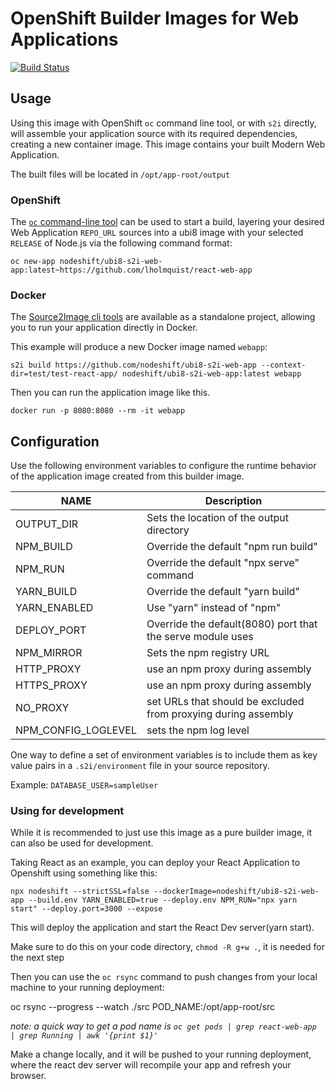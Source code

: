 # OpenShift Builder Images for Web Applications

[![Build Status](https://travis-ci.org/nodeshift/ubi8-s2i-web-app.svg?branch=main)](https://travis-ci.org/nodeshift/ubi8-s2i-web-app)

## Usage

Using this image with OpenShift `oc` command line tool, or with `s2i` directly, will
assemble your application source with its required dependencies, creating a new
container image. This image contains your built Modern Web Application.

The built files will be located in `/opt/app-root/output`

### OpenShift

The [`oc` command-line tool](https://github.com/openshift/origin/releases) can be
used to start a build, layering your desired Web Application `REPO_URL` sources into a ubi8
image with your selected `RELEASE` of Node.js via the following command format:

```
oc new-app nodeshift/ubi8-s2i-web-app:latest~https://github.com/lholmquist/react-web-app
```

### Docker

The [Source2Image cli tools](https://github.com/openshift/source-to-image/releases)
are available as a standalone project, allowing you to run your application directly
in Docker.

This example will produce a new Docker image named `webapp`:

```
s2i build https://github.com/nodeshift/ubi8-s2i-web-app --context-dir=test/test-react-app/ nodeshift/ubi8-s2i-web-app:latest webapp
```

Then you can run the application image like this.

```
docker run -p 8080:8080 --rm -it webapp
```

## Configuration

Use the following environment variables to configure the runtime behavior of the
application image created from this builder image.

NAME        | Description
------------|-------------
OUTPUT_DIR  | Sets the location of the output directory
NPM_BUILD | Override the default "npm run build"
NPM_RUN | Override the default "npx serve" command
YARN_BUILD | Override the default "yarn build"
YARN_ENABLED | Use "yarn" instead of "npm"
DEPLOY_PORT | Override the default(8080) port that the serve module uses
NPM_MIRROR  | Sets the npm registry URL
HTTP_PROXY  | use an npm proxy during assembly
HTTPS_PROXY | use an npm proxy during assembly
NO_PROXY | set URLs that should be excluded from proxying during assembly
NPM_CONFIG_LOGLEVEL | sets the npm log level

One way to define a set of environment variables is to include them as key value pairs
in a `.s2i/environment` file in your source repository.

Example: `DATABASE_USER=sampleUser`

### Using for development

While it is recommended to just use this image as a pure builder image, it can also be used for development.

Taking React as an example, you can deploy your React Application to Openshift using something like this:

`npx nodeshift --strictSSL=false --dockerImage=nodeshift/ubi8-s2i-web-app --build.env YARN_ENABLED=true --deploy.env NPM_RUN="npx yarn start" --deploy.port=3000 --expose`

This will deploy the application and start the React Dev server(yarn start).

Make sure to do this on your code directory, `chmod -R g+w .`, it is needed for the next step

Then you can use the `oc rsync` command to push changes from your local machine to your running deployment:

oc rsync --progress --watch ./src POD_NAME:/opt/app-root/src

_note: a quick way to get a pod name is `oc get pods | grep react-web-app | grep Running | awk '{print $1}'`_

Make a change locally, and it will be pushed to your running deployment, where the react dev server will recompile your app and refresh your browser.
